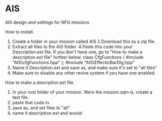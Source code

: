 # AIS
AIS design and settings for NFG missions


How to install.
1. Create a folder in your mission called AIS
2.Download this as a zip file.
3. Extract all files to the AIS folder.
4.Paste this code into your Description.ext file. If you don't have one, go to "How to make a description.ext file" further below.
class CfgFunctions {
	#include "AIS\cfgFunctions.hpp"
};
#include "AIS\Effects\BarDlg.hpp"
6. Name it Description.ext and save as, and make sure it's set to "all files"
7. Make sure to disable any other revive system if you have one enabled.

How to make a descrption.ext file
1. In your root folder of your mission. Were the mission.sqm is. create a text file.
2. paste that code in.
3. save as, and set files to "all"
4. name it description.ext and woola!

